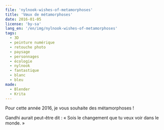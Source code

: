 ```yaml
---
file: 'nylnook-wishes-of-metamorphoses'
title: 'Vœux de métamorphoses'
date: 2016-01-05
license: 'by-sa'
lang_en: '/en/img/nylnook-wishes-of-metamorphoses'
tags:
  - 3D
  - peinture numérique
  - retouche photo
  - paysage
  - personnages
  - écologie
  - nylnook
  - fantastique
  - blanc
  - bleu
made:
  - Blender
  - Krita
---
```

Pour cette année 2016, je vous souhaite des métamorphoses !

Gandhi aurait peut-être dit : « Sois le changement que tu veux voir dans le monde. »
